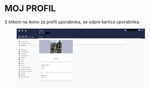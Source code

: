 # MOJ PROFIL

S klikom na ikono za profil uporabnika, se odpre kartica uporabnika.

<figure><img src=".gitbook/assets/image (235).png" alt=""><figcaption></figcaption></figure>
